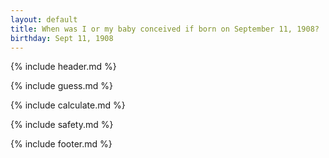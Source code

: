 ```yaml
---
layout: default
title: When was I or my baby conceived if born on September 11, 1908?
birthday: Sept 11, 1908
---
```


{% include header.md %}

{% include guess.md %}

{% include calculate.md %}

{% include safety.md %}

{% include footer.md %}



